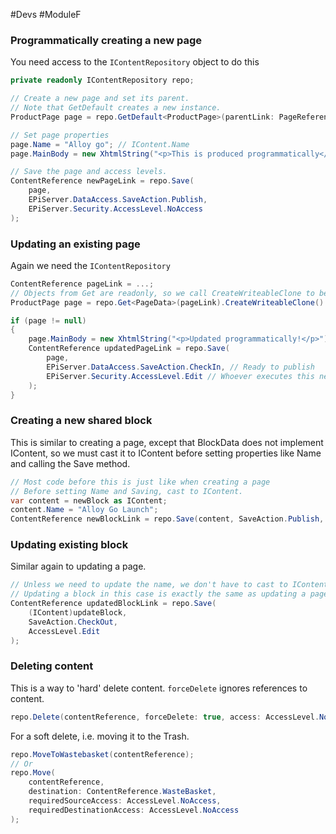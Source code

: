 #Devs #ModuleF 
### Programmatically creating a new page
You need access to the `IContentRepository` object to do this
```c#
private readonly IContentRepository repo;

// Create a new page and set its parent.
// Note that GetDefault creates a new instance.
ProductPage page = repo.GetDefault<ProductPage>(parentLink: PageReference.StartPage)

// Set page properties
page.Name = "Alloy go"; // IContent.Name
page.MainBody = new XhtmlString("<p>This is produced programmatically</p>");

// Save the page and access levels.
ContentReference newPageLink = repo.Save(
	page,
	EPiServer.DataAccess.SaveAction.Publish,
	EPiServer.Security.AccessLevel.NoAccess
);
```
### Updating an existing page
Again we need the `IContentRepository`
```c#
ContentReference pageLink = ...;
// Objects from Get are readonly, so we call CreateWriteableClone to be able to make changes to the object.
ProductPage page = repo.Get<PageData>(pageLink).CreateWriteableClone() as ProductPage;

if (page != null) 
{
	page.MainBody = new XhtmlString("<p>Updated programmatically!</p>");
	ContentReference updatedPageLink = repo.Save(
		page,
		EPiServer.DataAccess.SaveAction.CheckIn, // Ready to publish
		EPiServer.Security.AccessLevel.Edit // Whoever executes this needs minimum edit access rights.
	);
}
```
### Creating a new shared block
This is similar to creating a page, except that BlockData does not implement IContent, so we must cast it to IContent before setting properties like Name and calling the Save method.

```c#
// Most code before this is just like when creating a page
// Before setting Name and Saving, cast to IContent.
var content = newBlock as IContent;
content.Name = "Alloy Go Launch";
ContentReference newBlockLink = repo.Save(content, SaveAction.Publish, AccessLevel.NoAccess);
```
### Updating existing block
Similar again to updating a page.
```c#
// Unless we need to update the name, we don't have to cast to IContent until in the Save method.
// Updating a block in this case is exactly the same as updating a page with the small change in the Save method:
ContentReference updatedBlockLink = repo.Save(
	(IContent)updateBlock,
	SaveAction.CheckOut,
	AccessLevel.Edit
);
```
### Deleting content
This is a way to 'hard' delete content. `forceDelete` ignores references to content.
```c#
repo.Delete(contentReference, forceDelete: true, access: AccessLevel.NoAccess)
```

For a soft delete, i.e. moving it to the Trash.
```c#
repo.MoveToWastebasket(contentReference);
// Or
repo.Move(
	contentReference,
	destination: ContentReference.WasteBasket,
	requiredSourceAccess: AccessLevel.NoAccess,
	requiredDestinationAccess: AccessLevel.NoAccess
);
```